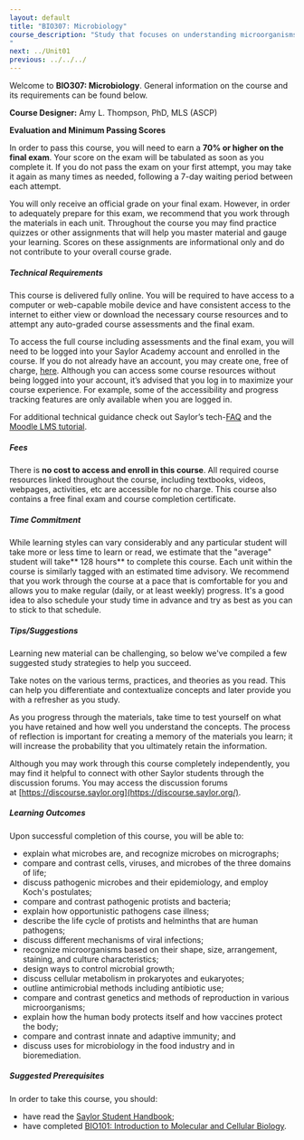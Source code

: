 ```yaml
---
layout: default
title: "BIO307: Microbiology"
course_description: "Study that focuses on understanding microorganisms including their taxonomy and identification, chemistry and metabolism, growth, reproduction, and genetic characteristics. Particular emphasis on the common organisms that cause human disease, including bacteria, fungi, protozoa and helminthes, and viruses and other microbe uses and antimicrobial treatments are examined.
"
next: ../Unit01
previous: ../../../
---
```

Welcome to **BIO307: Microbiology**. General information on the course and its requirements can be found below.



**Course Designer:** Amy L. Thompson, PhD, MLS (ASCP)





  





  
**Evaluation and Minimum Passing Scores**





In order to pass this course, you will need to earn a **70% or higher on the final exam**. Your score on the exam will be tabulated as soon as you complete it. If you do not pass the exam on your first attempt, you may take it again as many times as needed, following a 7-day waiting period between each attempt. 





  
You will only receive an official grade on your final exam. However, in order to adequately prepare for this exam, we recommend that you work through the materials in each unit. Throughout the course you may find practice quizzes or other assignments that will help you master material and gauge your learning. Scores on these assignments are informational only and do not contribute to your overall course grade.  
  





  





##### **Technical Requirements**

This course is delivered fully online. You will be required to have access to a computer or web-capable mobile device and have consistent access to the internet to either view or download the necessary course resources and to attempt any auto-graded course assessments and the final exam.

To access the full course including assessments and the final exam, you will need to be logged into your Saylor Academy account and enrolled in the course. If you do not already have an account, you may create one, free of charge, [here](https://learn.saylor.org/login/index.php). Although you can access some course resources without being logged into your account, it’s advised that you log in to maximize your course experience. For example, some of the accessibility and progress tracking features are only available when you are logged in.

For additional technical guidance check out Saylor’s tech-[FAQ](https://sayloracademy.zendesk.com/hc/en-us) and the [Moodle LMS tutorial](https://www.youtube.com/watch?v=Ok0xFGyol_k).

##### **Fees**

There is **no cost to access and enroll in this course**. All required course resources linked throughout the course, including textbooks, videos, webpages, activities, etc are accessible for no charge. This course also contains a free final exam and course completion certificate.

  





##### **Time Commitment**

While learning styles can vary considerably and any particular student will take more or less time to learn or read, we estimate that the "average" student will take** 128 hours** to complete this course. Each unit within the course is similarly tagged with an estimated time advisory. We recommend that you work through the course at a pace that is comfortable for you and allows you to make regular (daily, or at least weekly) progress. It's a good idea to also schedule your study time in advance and try as best as you can to stick to that schedule.



  



  
##### **Tips/Suggestions**

Learning new material can be challenging, so below we've compiled a few suggested study strategies to help you succeed.

Take notes on the various terms, practices, and theories as you read. This can help you differentiate and contextualize concepts and later provide you with a refresher as you study.

As you progress through the materials, take time to test yourself on what you have retained and how well you understand the concepts. The process of reflection is important for creating a memory of the materials you learn; it will increase the probability that you ultimately retain the information.

Although you may work through this course completely independently, you may find it helpful to connect with other Saylor students through the discussion forums. You may access the discussion forums at [https://discourse.saylor.org](https://discourse.saylor.org/).

  



##### **Learning Outcomes**



Upon successful completion of this course, you will be able to:

-   explain what microbes are, and recognize microbes on micrographs;
-   compare and contrast cells, viruses, and microbes of the three domains of life;
-   discuss pathogenic microbes and their epidemiology, and employ Koch's postulates;
-   compare and contrast pathogenic protists and bacteria;
-   explain how opportunistic pathogens case illness;
-   describe the life cycle of protists and helminths that are human pathogens;
-   discuss different mechanisms of viral infections;
-   recognize microorganisms based on their shape, size, arrangement, staining, and culture characteristics;
-   design ways to control microbial growth;
-   discuss cellular metabolism in prokaryotes and eukaryotes;
-   outline antimicrobial methods including antibiotic use;
-   compare and contrast genetics and methods of reproduction in various microorganisms;
-   explain how the human body protects itself and how vaccines protect the body;
-   compare and contrast innate and adaptive immunity; and
-   discuss uses for microbiology in the food industry and in bioremediation.

  



##### **Suggested Prerequisites**

In order to take this course, you should:

-   have read the [Saylor Student Handbook](https://www.saylor.org/handbook/);
-   have completed [BIO101: Introduction to Molecular and Cellular Biology](https://learn.saylor.org/course/view.php?id=349).

  